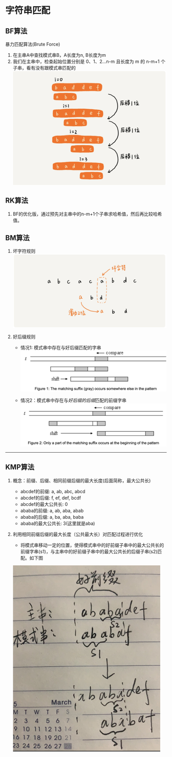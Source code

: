 # 字符串匹配

## BF算法

暴力匹配算法(Brute Force)

1. 在主串A中查找模式串B，A长度为n, B长度为m
2. 我们在主串中，检查起始位置分别是 0、1、2…n-m 且长度为 m 的 n-m+1 个子串，看有没有跟模式串匹配的
![xx](https://github.com/erenming/LearnAlgs4/raw/master/notes/images/WX20191118-220023@2x.png)

## RK算法

1. BF的优化版，通过预先对主串中的n-m+1个子串求哈希值，然后再比较哈希值。

## BM算法

1. 坏字符规则
![xx](https://github.com/erenming/LearnAlgs4/raw/master/notes/images/WX20191119-135337@2x.png)

2. 好后缀规则
    - 情况1: 模式串中存在与好后缀匹配的字串
    ![xx](https://github.com/erenming/LearnAlgs4/raw/master/notes/images/WX20191119-135451@2x.png)

    - 情况2：模式串中存在与*好后缀的后缀*匹配的前缀字串
    ![xx](https://github.com/erenming/LearnAlgs4/raw/master/notes/images/WX20191119-135500@2x.png)

---

## KMP算法

1. 概念：前缀、后缀、相同前缀后缀的最大长度(后面简称，最大公共长)
    - abcdef的前缀: a, ab, abc, abcd
    - abcdef的后缀: f, ef, def, bcdf
    - abcdef的最大公共长: 0
    - ababa的前缀: a, ab, aba, abab
    - ababa的后缀: a, ba, aba, baba
    - ababa的最大公共长: 3(这里就是aba)
2. 利用相同前缀后缀的最大长度（公共最大长）对匹配过程进行优化
    - 将模式串移动一定的位置，使得模式串中的好前缀子串中的最大公共长的前缀字串(s1)，与主串中的好前缀子串中的最大公共长的后缀子串(s2)匹配。如下图

    ![xx](https://github.com/erenming/LearnAlgs4/raw/master/notes/images/WX20191119-163650@2x.png)
